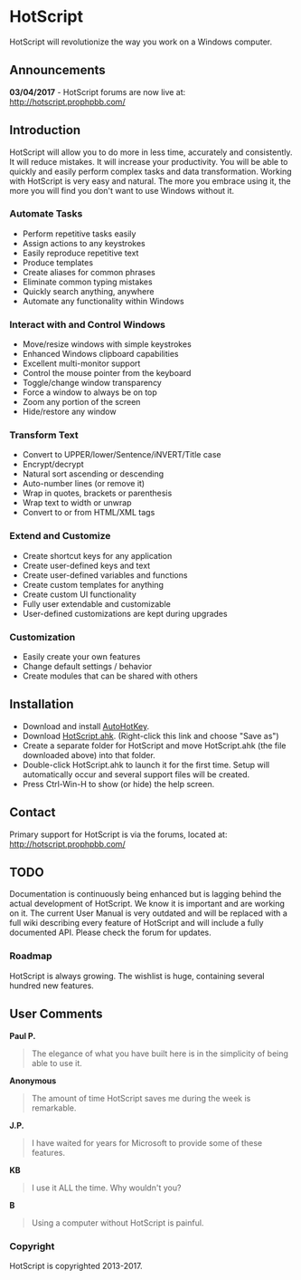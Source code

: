 ﻿# HotScript

HotScript will revolutionize the way you work on a Windows computer.

## Announcements
**03/04/2017** - HotScript forums are now live at: http://hotscript.prophpbb.com/

## Introduction
HotScript will allow you to do more in less time, accurately and consistently. It will reduce mistakes. It will increase your productivity. You
will be able to quickly and easily perform complex tasks and data transformation. Working with HotScript is very easy and natural. The
more you embrace using it, the more you will find you don't want to use Windows without it.

### Automate Tasks
* Perform repetitive tasks easily
* Assign actions to any keystrokes
* Easily reproduce repetitive text
* Produce templates
* Create aliases for common phrases
* Eliminate common typing mistakes
* Quickly search anything, anywhere
* Automate any functionality within Windows

### Interact with and Control Windows
* Move/resize windows with simple keystrokes
* Enhanced Windows clipboard capabilities
* Excellent multi-monitor support
* Control the mouse pointer from the keyboard
* Toggle/change window transparency
* Force a window to always be on top
* Zoom any portion of the screen
* Hide/restore any window

### Transform Text
* Convert to UPPER/lower/Sentence/iNVERT/Title case
* Encrypt/decrypt
* Natural sort ascending or descending
* Auto-number lines (or remove it)
* Wrap in quotes, brackets or parenthesis
* Wrap text to width or unwrap
* Convert to or from HTML/XML tags

### Extend and Customize
* Create shortcut keys for any application
* Create user-defined keys and text
* Create user-defined variables and functions
* Create custom templates for anything
* Create custom UI functionality
* Fully user extendable and customizable
* User-defined customizations are kept during upgrades

### Customization
* Easily create your own features
* Change default settings / behavior
* Create modules that can be shared with others

## Installation

* Download and install <a href="https://autohotkey.com/download/ahk-install.exe">AutoHotKey</a>.
* Download <a href="https://github.com/mviens/hotscript/raw/release/HotScript.ahk">HotScript.ahk</a>.  (Right-click this link and choose "Save as")
* Create a separate folder for HotScript and move HotScript.ahk (the file downloaded above) into that folder.
* Double-click HotScript.ahk to launch it for the first time. Setup will automatically occur and several support files will be created.
* Press Ctrl-Win-H to show (or hide) the help screen.

## Contact

Primary support for HotScript is via the forums, located at: http://hotscript.prophpbb.com/

## TODO

Documentation is continuously being enhanced but is lagging behind the actual development of HotScript. We know it is important and are working on it. The current User Manual is very outdated and will be replaced with a full wiki describing every feature of HotScript and will include a fully documented API. Please check the forum for updates.

### Roadmap 
HotScript is always growing. The wishlist is huge, containing several hundred new features. 

## User Comments

**Paul P.**
> The elegance of what you have built here is in the simplicity of being able to use it.

**Anonymous**
> The amount of time HotScript saves me during the week is remarkable.

**J.P.**
> I have waited for years for Microsoft to provide some of these features.

**KB**
> I use it ALL the time.  Why wouldn't you?

**B**
> Using a computer without HotScript is painful.

### Copyright
HotScript is copyrighted 2013-2017.

